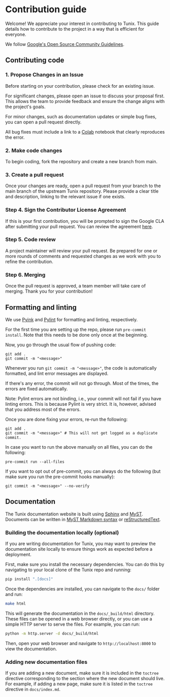 # Contribution guide

Welcome! We appreciate your interest in contributing to Tunix. This guide
details how to contribute to the project in a way that is efficient for
everyone.

We follow
[Google's Open Source Community Guidelines](https://opensource.google/conduct/).

## Contributing code

### 1. Propose Changes in an Issue

Before starting on your contribution, please check for an existing issue.

For significant changes, please open an issue to discuss your proposal first.
This allows the team to provide feedback and ensure the change aligns with the
project's goals.

For minor changes, such as documentation updates or simple bug fixes, you can
open a pull request directly.

All bug fixes must include a link to a
[Colab](https://colab.research.google.com/) notebook that clearly reproduces
the error.

### 2. Make code changes

To begin coding, fork the repository and create a new branch from main.

### 3. Create a pull request

Once your changes are ready, open a pull request from your branch to the main
branch of the upstream Tunix repository. Please provide a clear title and
description, linking to the relevant issue if one exists.

### Step 4. Sign the Contributor License Agreement

If this is your first contribution, you will be prompted to sign the Google CLA
after submitting your pull request. You can review the agreement
[here](https://cla.developers.google.com/clas).

### Step 5. Code review

A project maintainer will review your pull request. Be prepared for one or more
rounds of comments and requested changes as we work with you to refine the
contribution.

### Step 6. Merging

Once the pull request is approved, a team member will take care of merging.
Thank you for your contribution!

## Formatting and linting

We use [Pyink](https://github.com/google/pyink) and
[Pylint](https://github.com/pylint-dev/pylint) for formatting and linting,
respectively.

For the first time you are setting up the repo, please run `pre-commit install`.
Note that this needs to be done only once at the beginning.

Now, you go through the usual flow of pushing code:

```
git add .
git commit -m "<message>"
```

Whenever you run `git commit -m "<message>"`, the code is automatically
formatted, and lint error messages are displayed.

If there's any error, the commit will not go through. Most of the times, the
errors are fixed automatically.

Note: Pylint errors are not binding, i.e., your commit will not fail if you have
linting errors. This is because Pylint is very strict. It is, however, advised
that you address most of the errors.

Once you are done fixing your errors, re-run the following:

```
git add .
git commit -m "<message>" # This will not get logged as a duplicate commit.
```

In case you want to run the above manually on all files, you can do the
following:

```
pre-commit run --all-files
```

If you want to opt out of pre-commit, you can always do the following (but make
sure you run the pre-commit hooks manually):

```
git commit -m "<message>" --no-verify
```

## Documentation

The Tunix documentation website is built using [Sphinx](https://www.sphinx-doc.org) and [MyST](https://myst-parser.readthedocs.io/en/latest/). Documents can be written in [MyST Markdown syntax](https://myst-parser.readthedocs.io/en/latest/syntax/typography.html#syntax-core) or [reStructuredText](https://www.sphinx-doc.org/en/master/usage/restructuredtext/basics.html).

### Building the documentation locally (optional)

If you are writing documentation for Tunix, you may want to preview the
documentation site locally to ensure things work as expected before a
deployment.

First, make sure you install the necessary dependencies. You can do this by
navigating to your local clone of the Tunix repo and running:

```bash
pip install ".[docs]"
```

Once the dependencies are installed, you can navigate to the `docs/` folder and
run:

```bash
make html
```

This will generate the documentation in the `docs/_build/html` directory. These
files can be opened in a web browser directly, or you can use a simple HTTP
server to serve the files. For example, you can run:

```bash
python -m http.server -d docs/_build/html
```

Then, open your web browser and navigate to `http://localhost:8000` to view the
documentation.

### Adding new documentation files

If you are adding a new document, make sure it is included in the `toctree`
directive corresponding to the section where the new document should live.
For example, if adding a new page, make sure it is listed in the `toctree`
directive in `docs/index.md`.

<!-- ### Documentation deployment

The Tunix documentation is deployed to [https://tunix.readthedocs.io](https://tunix.readthedocs.io) on any successful merge to the main branch. -->
